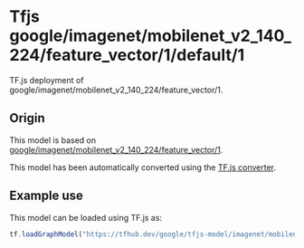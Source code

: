 # Tfjs google/imagenet/mobilenet_v2_140_224/feature_vector/1/default/1
TF.js deployment of google/imagenet/mobilenet_v2_140_224/feature_vector/1.

<!-- parent-model: google/imagenet/mobilenet_v2_140_224/feature_vector/1 -->

## Origin

This model is based on [google/imagenet/mobilenet_v2_140_224/feature_vector/1](https://tfhub.dev/google/imagenet/mobilenet_v2_140_224/feature_vector/1).

This model has been automatically converted using the [TF.js converter](https://github.com/tensorflow/tfjs/tree/master/tfjs-converter).

## Example use
This model can be loaded using TF.js as:

```javascript
tf.loadGraphModel("https://tfhub.dev/google/tfjs-model/imagenet/mobilenet_v2_140_224/feature_vector/1/default/1", { fromTFHub: true })
```
